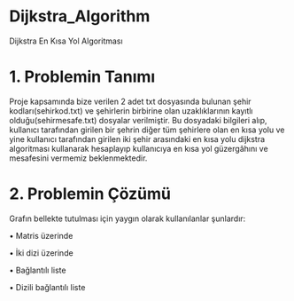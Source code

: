 # Dijkstra_Algorithm
 Dijkstra En Kısa Yol Algoritması

# 1. Problemin Tanımı

Proje kapsamında bize verilen 2 adet txt dosyasında bulunan şehir kodları(sehirkod.txt) ve şehirlerin birbirine olan uzaklıklarının kayıtlı olduğu(sehirmesafe.txt) dosyalar verilmiştir. Bu dosyadaki bilgileri alıp, kullanıcı tarafından girilen bir şehrin diğer tüm şehirlere olan en kısa yolu ve yine kullanıcı tarafından girilen iki şehir arasındaki en kısa yolu dijkstra algoritması kullanarak hesaplayıp kullanıcıya en kısa yol güzergâhını ve mesafesini vermemiz beklenmektedir.

# 2. Problemin Çözümü
 
 Grafın bellekte tutulması için yaygın olarak kullanılanlar şunlardır: 
 
   •	Matris üzerinde 

   •	İki dizi üzerinde 

   •	Bağlantılı liste 

   •	Dizili bağlantılı liste


